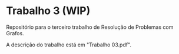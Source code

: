# Trabalho 3 (WIP)
Repositório para o terceiro trabalho de Resolução de Problemas com Grafos.

A descrição do trabalho está em "Trabalho 03.pdf".


